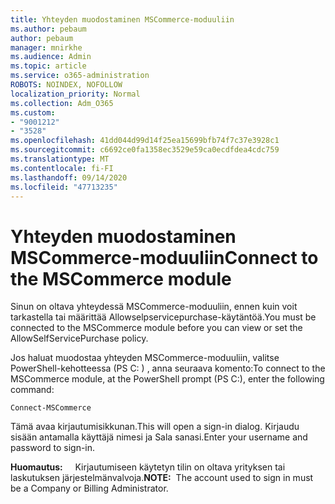 ```yaml
---
title: Yhteyden muodostaminen MSCommerce-moduuliin
ms.author: pebaum
author: pebaum
manager: mnirkhe
ms.audience: Admin
ms.topic: article
ms.service: o365-administration
ROBOTS: NOINDEX, NOFOLLOW
localization_priority: Normal
ms.collection: Adm_O365
ms.custom:
- "9001212"
- "3528"
ms.openlocfilehash: 41dd044d99d14f25ea15699bfb74f7c37e3928c1
ms.sourcegitcommit: c6692ce0fa1358ec3529e59ca0ecdfdea4cdc759
ms.translationtype: MT
ms.contentlocale: fi-FI
ms.lasthandoff: 09/14/2020
ms.locfileid: "47713235"
---
```

# <a name="connect-to-the-mscommerce-module"></a><span data-ttu-id="30d5b-102">Yhteyden muodostaminen MSCommerce-moduuliin</span><span class="sxs-lookup"><span data-stu-id="30d5b-102">Connect to the MSCommerce module</span></span>

<span data-ttu-id="30d5b-103">Sinun on oltava yhteydessä MSCommerce-moduuliin, ennen kuin voit tarkastella tai määrittää Allowselpservicepurchase-käytäntöä.</span><span class="sxs-lookup"><span data-stu-id="30d5b-103">You must be connected to the MSCommerce module before you can view or set the AllowSelfServicePurchase policy.</span></span>  

<span data-ttu-id="30d5b-104">Jos haluat muodostaa yhteyden MSCommerce-moduuliin, valitse PowerShell-kehotteessa (PS C: \) , anna seuraava komento:</span><span class="sxs-lookup"><span data-stu-id="30d5b-104">To connect to the MSCommerce module, at the PowerShell prompt (PS C:\), enter the following command:</span></span>

`Connect-MSCommerce`

<span data-ttu-id="30d5b-105">Tämä avaa kirjautumisikkunan.</span><span class="sxs-lookup"><span data-stu-id="30d5b-105">This will open a sign-in dialog.</span></span> <span data-ttu-id="30d5b-106">Kirjaudu sisään antamalla käyttäjä nimesi ja Sala sanasi.</span><span class="sxs-lookup"><span data-stu-id="30d5b-106">Enter your username and password to sign-in.</span></span>

<span data-ttu-id="30d5b-107">**Huomautus:** &nbsp; &nbsp; Kirjautumiseen käytetyn tilin on oltava yrityksen tai laskutuksen järjestelmänvalvoja.</span><span class="sxs-lookup"><span data-stu-id="30d5b-107">**NOTE:**&nbsp;&nbsp;The account used to sign in must be a Company or Billing Administrator.</span></span>

